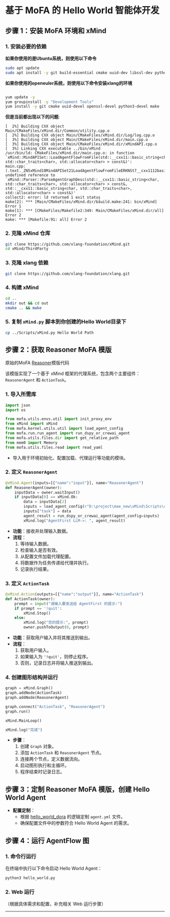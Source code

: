 # 基于 MoFA 的 Hello World 智能体开发
## 步骤 1：安装 MoFA 环境和 xMind

### 1. 安装必要的依赖

**如果你使用的是Ubuntu系统，则使用以下命令**
```bash
sudo apt update
sudo apt install -y git build-essential cmake uuid-dev libssl-dev python3-dev make
```



**如果你使用的openeuler系统，则使用以下命令安装xlang的环境**
```bash

yum update -y
yum groupinstall -y "Development Tools"
yum install -y git cmake uuid-devel openssl-devel python3-devel make
```
**但是当前都出现以下的问题**:
```
[  2%] Building CXX object Main/CMakeFiles/xMind.dir/Common/utility.cpp.o
[  2%] Building CXX object Main/CMakeFiles/xMind.dir/Log/log.cpp.o
[  3%] Building CXX object Main/CMakeFiles/xMind.dir/main.cpp.o
[  3%] Building CXX object Main/CMakeFiles/xMind.dir/xMindAPI.cpp.o
[  3%] Linking CXX executable ../bin/xMind
/usr/bin/ld: CMakeFiles/xMind.dir/main.cpp.o: in function `xMind::MindAPISet::LoadAgentFlowFromFile(std::__cxx11::basic_string<char, std::char_traits<char>, std::allocator<char> > const&)':
main.cpp:(.text._ZN5xMind10MindAPISet21LoadAgentFlowFromFileERKNSt7__cxx1112basic_stringIcSt11char_traitsIcESaIcEEE[_ZN5xMind10MindAPISet21LoadAgentFlowFromFileERKNSt7__cxx1112basic_stringIcSt11char_traitsIcESaIcEEE]+0x58): undefined reference to `xMind::Parser::ParseAgentGraphDesc(std::__cxx11::basic_string<char, std::char_traits<char>, std::allocator<char> > const&, std::__cxx11::basic_string<char, std::char_traits<char>, std::allocator<char> > const&)'
collect2: error: ld returned 1 exit status
make[2]: *** [Main/CMakeFiles/xMind.dir/båuild.make:241: bin/xMind] Error 1
make[1]: *** [CMakeFiles/Makefile2:349: Main/CMakeFiles/xMind.dir/all] Error 2
make: *** [Makefile:91: all] Error 2

```


### 2. 克隆 xMind 仓库

```bash
git clone https://github.com/xlang-foundation/xMind.git
cd xMind/ThirdParty
```

### 3. 克隆 xlang 依赖

```bash
git clone https://github.com/xlang-foundation/xlang.git
```

### 4. 构建 xMind

```bash
cd ..
mkdir out && cd out
cmake .. && make
```

### 5. 复制 `xMind.py` 脚本到你创建的Hello World目录下

```bash
cp ../Scripts/xMind.py Hello World Path
```

## 步骤 2：获取 Reasoner MoFA 模版
原始的MoFA [Reasoner](../../xlang/graph/reasoner.py)模版代码

该模版实现了一个基于 xMind 框架的代理系统，包含两个主要组件：`ReasonerAgent` 和 `ActionTask`。

### 1. 导入所需库

```python
import json
import os

from mofa.utils.envs.util import init_proxy_env
from xMind import xMind
from mofa.kernel.utils.util import load_agent_config
from mofa.run.run_agent import run_dspy_or_crewai_agent
from mofa.utils.files.dir import get_relative_path
from mem0 import Memory
from mofa.utils.files.read import read_yaml
```

- 导入用于环境初始化、配置加载、代理运行等功能的模块。

### 2. 定义 `ReasonerAgent`

```python
@xMind.Agent(inputs=[{"name":"input"}], name="ReasonerAgent")
def ReasonerAgent(owner):
    inputData = owner.waitInput()
    if inputData[0] == xMind.Ok:
        data = inputData[2]
        inputs = load_agent_config(r"D:\project\mae_new\xMind\Scripts\configs\reasoner_agent.yml")
        inputs["task"] = data
        agent_result = run_dspy_or_crewai_agent(agent_config=inputs)
        xMind.log("AgentFirst LLM->: ", agent_result)
```

- **功能**：接收并处理输入数据。
- **流程**：
  1. 等待输入数据。
  2. 检查输入是否有效。
  3. 从配置文件加载代理配置。
  4. 将数据作为任务传递给代理并执行。
  5. 记录执行结果。

### 3. 定义 `ActionTask`

```python
@xMind.Action(outputs=[{"name":"output"}], name="ActionTask")
def ActionTask(owner):
    prompt = input("请输入要发送给 AgentFirst 的提示:")
    if prompt == '!quit':
        xMind.Stop()
    else:
        xMind.log("您的提示:", prompt)
        owner.pushToOutput(0, prompt)
```

- **功能**：获取用户输入并将其推送到输出。
- **流程**：
  1. 获取用户输入。
  2. 如果输入为 `'!quit'`，则停止程序。
  3. 否则，记录日志并将输入推送到输出。

### 4. 创建图形结构并运行

```python
graph = xMind.Graph()
graph.addNode(ActionTask)
graph.addNode(ReasonerAgent)

graph.connect("ActionTask", "ReasonerAgent")
graph.run()

xMind.MainLoop()

xMind.log("完成")
```

- **步骤**：
  1. 创建 `Graph` 对象。
  2. 添加 `ActionTask` 和 `ReasonerAgent` 节点。
  3. 连接两个节点，定义数据流向。
  4. 启动图形执行和主循环。
  5. 程序结束时记录日志。

## 步骤 3：定制 Reasoner MoFA 模版，创建 Hello World Agent

- **配置定制**：
  - 根据 [hello_world_dora](hello_world_dora.md) 的逻辑定制 `agent.yml` 文件。
  - 确保配置文件中的参数符合 Hello World Agent 的需求。

## 步骤 4：运行 AgentFlow 图

### 1. 命令行运行

在终端中执行以下命令启动 Hello World Agent：

```bash
python3 hello_world.py
```

### 2. Web 运行

（根据具体需求和配置，补充相关 Web 运行步骤）

---

